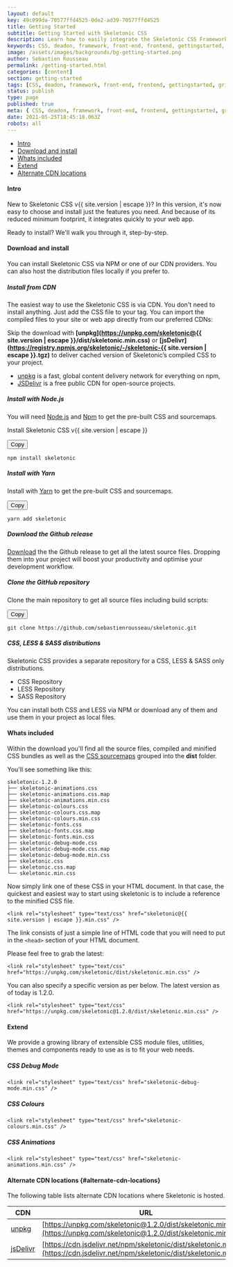 ```yaml
---
layout: default
key: 49c099da-70577ffd4525-0de2-ad39-70577ffd4525
title: Getting Started
subtitle: Getting Started with Skeletonic CSS
description: Learn how to easily integrate the Skeletonic CSS Framework into your website or web app.
keywords: CSS, deadon, framework, front-end, frontend, gettingstarted, gridsystem, lightweight, mobile-first, modern, responsive, semantic, skeletonic, skeletonic.css, style-agnostic, typography
image: /assets/images/backgrounds/bg-getting-started.png
author: Sebastien Rousseau
permalink: /getting-started.html
categories: [content]
section: getting-started
tags: [CSS, deadon, framework, front-end, frontend, gettingstarted, gridsystem, lightweight, mobile-first, modern, responsive, semantic, skeletonic, skeletonic.css, style-agnostic, typography]
status: publish
type: page
published: true
meta: { CSS, deadon, framework, front-end, frontend, gettingstarted, gridsystem, lightweight, mobile-first, modern, responsive, semantic, skeletonic, skeletonic.css, style-agnostic, typography }
date: 2021-05-25T18:45:18.063Z
robots: all
---
```


<!-- Getting started -->
<section class="grid-flex text-left">
    <div class="flex-4">
        <nav class="nav-page" aria-label="{{page.title}} Navigation"> 
            <ul class="nav"> 
                <li><a href="#{{'Intro' | downcase | replace: ' ', '-' }}">Intro</a></li>
                <li><a href="#{{'Download and install' | downcase | replace: ' ', '-' }}">Download and install</a></li>
                <li><a href="#{{'Whats included' | downcase | replace: ' ', '-' }}">Whats included</a></li>
                <li><a href="#{{'Extend' | downcase | replace: ' ', '-' }}">Extend</a></li>
                <li><a href="#{{'Alternate CDN locations' | downcase | replace: ' ', '-' }}">Alternate CDN locations</a></li>
            </ul> 
        </nav>
    </div>
    <div class="flex-8" markdown="1">

#### Intro 

New to Skeletonic CSS v{{ site.version | escape }}?  In this version, it's now easy to choose and install just the features you need. And because of its reduced minimum footprint, it integrates quickly to your web app.

Ready to install? We'll walk you through it, step-by-step.

#### Download and install

You can install Skeletonic CSS via NPM or one of our CDN providers. You can also host the distribution files locally if you prefer to.
##### Install from CDN
The easiest way to use the Skeletonic CSS is via CDN. You don't need to install anything. Just add the CSS file to your <head> tag. You can import the compiled files to your site or web app directly from our preferred CDNs:
  
Skip the download with **[unpkg](https://unpkg.com/skeletonic@{{ site.version | escape }}/dist/skeletonic.min.css)** or **[jsDelivr](https://registry.npmjs.org/skeletonic/-/skeletonic-{{ site.version | escape }}.tgz)** to deliver cached version of Skeletonic’s compiled CSS to your project.
  
<ul class="disc">
    <li><a href="https://unpkg.com/">unpkg</a> is a fast, global content delivery network for everything on npm,</li>
    <li><a href="https://www.jsdelivr.com">JSDelivr</a> is a free public CDN for open-source projects.</li>
</ul>

##### Install with Node.js
You will need [Node.js](https://nodejs.org/en/download/) and [Npm](https://www.npmjs.com/package/skeletonic) to get the pre-built CSS and sourcemaps. 

Install Skeletonic CSS v{{ site.version | escape }}

<div class="bd-clipboard"><button type="button" onclick="copyToClipboard(document.getElementById('clipboard-1').innerHTML)" class="button-clipboard primary-outline" title="Copy to clipboard">Copy</button></div>

<code id="clipboard-1">
npm install skeletonic
</code>

##### Install with Yarn
Install with [Yarn](https://yarnpkg.com/en/package/skeletonic) to get the pre-built CSS and sourcemaps. 

<div class="bd-clipboard"><button type="button" onclick="copyToClipboard(document.getElementById('clipboard-2').innerHTML)" class="button-clipboard button-clipboard primary-outline" title="Copy to clipboard">Copy</button></div>

<code id="clipboard-2">
yarn add skeletonic
</code>

##### Download the Github release
[Download](https://github.com/sebastienrousseau/skeletonic/releases) the the Github release to get all the latest source files. Dropping them into your project will boost your productivity and optimise your development workflow.
##### Clone the GitHub repository
Clone the main repository to get all source files including build scripts: 

<div class="bd-clipboard"><button type="button" onclick="copyToClipboard(document.getElementById('clipboard-3').innerHTML)" class="button-clipboard button-clipboard primary-outline" title="Copy to clipboard">Copy</button></div>

<code id="clipboard-3">
git clone https://github.com/sebastienrousseau/skeletonic.git
</code>

##### CSS, LESS & SASS distributions
Skeletonic CSS provides a separate repository for a CSS, LESS & SASS only distributions.

<ul class="disc">
    <li>CSS Repository</li>
    <li>LESS Repository</li>
    <li>SASS Repository</li>
</ul>

You can install both CSS and LESS via NPM or download any of them and use them in your project as local files.
#### Whats included

Within the download you'll find all the source files, compiled and minified CSS bundles as well as the [CSS sourcemaps](https://developers.google.com/web/tools/chrome-devtools/javascript/source-maps) grouped into the **dist** folder. 

You'll see something like this:

```
skeletonic-1.2.0
├── skeletonic-animations.css
├── skeletonic-animations.css.map
├── skeletonic-animations.min.css
├── skeletonic-colours.css
├── skeletonic-colours.css.map
├── skeletonic-colours.min.css
├── skeletonic-fonts.css
├── skeletonic-fonts.css.map
├── skeletonic-fonts.min.css
├── skeletonic-debug-mode.css
├── skeletonic-debug-mode.css.map
├── skeletonic-debug-mode.min.css
├── skeletonic.css
├── skeletonic.css.map
└── skeletonic.min.css
```

Now simply link one of these CSS in your HTML document. In that case, the quickest and easiest way to start using skeletonic is to include a reference to the minified CSS file.

```<link rel="stylesheet" type="text/css" href="skeletonic@{{ site.version | escape }}.min.css" />```

The link consists of just a simple line of HTML code that you will need to put in the ```<head>```  section of your HTML document.

Please feel free to grab the latest:

```<link rel="stylesheet" type="text/css" href="https://unpkg.com/skeletonic/dist/skeletonic.min.css" />```

You can also specify a specific version as per below. The latest version as of today is 1.2.0.

```<link rel="stylesheet" type="text/css" href="https://unpkg.com/skeletonic@1.2.0/dist/skeletonic.min.css" />```

#### Extend

We provide a growing library of extensible CSS module files, utilities, themes and components ready to use as is to fit your web needs.
##### CSS Debug Mode
```<link rel="stylesheet" type="text/css" href="skeletonic-debug-mode.min.css" />```

##### CSS Colours
```<link rel="stylesheet" type="text/css" href="skeletonic-colours.min.css" />```

##### CSS Animations
```<link rel="stylesheet" type="text/css" href="skeletonic-animations.min.css" />```

#### Alternate CDN locations {#alternate-cdn-locations}
The following table lists alternate CDN locations where Skeletonic is hosted.

| CDN | URL | HTTPS | Combo |
|---|---|---|---|
| [unpkg](https://unpkg.com/) | [https://unpkg.com/skeletonic@1.2.0/dist/skeletonic.min.css](https://unpkg.com/skeletonic@1.2.0/dist/skeletonic.min.css) | Yes | No |
| [jsDelivr](https://www.jsdelivr.com/) | [https://cdn.jsdelivr.net/npm/skeletonic/dist/skeletonic.min.css](https://cdn.jsdelivr.net/npm/skeletonic/dist/skeletonic.min.css)  | Yes | Yes |
 
</div></section>
<!-- End Getting started -->